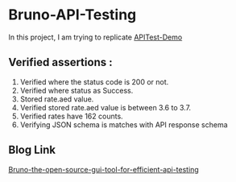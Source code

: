 # Bruno-API-Testing
In this project, I am trying to replicate [APITest-Demo](https://github.com/BhagyashriJagdale/APITest-Demo)

## Verified assertions :
1. Verified where the status code is 200 or not.
2. Verified where status as Success.
3. Stored rate.aed value.
4. Verified stored rate.aed value is between 3.6 to 3.7.
5. Verified rates have 162 counts.
6. Verifying JSON schema is matches with API response schema

## Blog Link
[Bruno-the-open-source-gui-tool-for-efficient-api-testing](https://medium.com/@jagdalebr/bruno-the-open-source-gui-tool-for-efficient-api-testing-1c15ad113b67)
